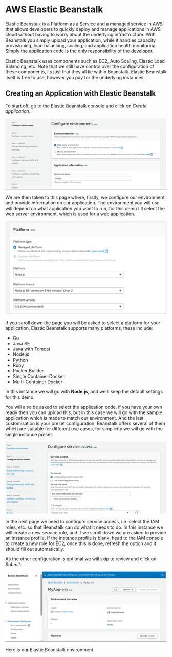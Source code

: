 # AWS Elastic Beanstalk
Elastic Beanstalk is a Platform as a Service and a managed service in AWS that allows developers to quickly deploy and manage applications in AWS cloud without having to worry about the underlying infrastructure. With Beanstalk you simply upload your application, while it handles capacity provisioning, load balancing, scaling, and application health monitoring. Simply the application code is the only responsibility of the developer.

Elastic Beanstalk uses components such as EC2, Auto Scaling, Elastic Load Balancing, etc. Note that we still have control over the configuration of these components, its just that they all lie within Beanstalk. Elastic Beanstalk itself is free to use, however you pay for the underlying instances.

## Creating an Application with Elastic Beanstalk
To start off, go to the Elastic Beanstalk console and click on _Create application_.

![](images/config-env.png)

We are then taken to this page where, firstly, we configure our environment and provide information on our application. The environment you will use will depend on what application you want to run, for this demo I'll select the web server environment, which is used for a web application.

![](images/select-platform.png)

If you scroll down the page you will be asked to select a platform for your application, Elastic Beanstalk supports many platforms, these include:
- Go
- Java SE
- Java with Tomcat
- Node.js
- Python
- Ruby
- Packer Builder
- Single Container Docker
- Multi-Container Docker

In this instance we will go with __Node.js__, and we'll keep the default settings for this demo.

You will also be asked to select the application code, if you have your own ready then you can upload this, but in this case we will go with the sample application which is made to match our environment. And the last customisation is your preset configuration, Beanstalk offers several of them which are suitable for different use cases, for simplicity we will go with the single instance preset.

![](images/config-service-access.png)

In the next page we need to configure service access, i.e. select the IAM roles, etc. so that Beanstalk can do what it needs to do. In this instance we will create a new service role, and if we scroll down we are asked to provide an instance profile. If the instance profile is blank, head to the IAM console to create a new role for EC2, once this is done, refresh the option and it should fill out automatically. 

As the other configuration is optional we will skip to review and click on _Submit_.

![](images/my-app-env.png)

Here is our Elastic Beanstalk environment.
